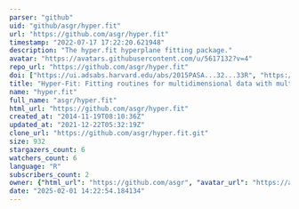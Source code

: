 ```yaml
---
parser: "github"
uid: "github/asgr/hyper.fit"
url: "https://github.com/asgr/hyper.fit"
timestamp: "2022-07-17 17:22:20.621948"
description: "The hyper.fit hyperplane fitting package."
avatar: "https://avatars.githubusercontent.com/u/5617132?v=4"
repo_url: "https://github.com/asgr/hyper.fit"
doi: ["https://ui.adsabs.harvard.edu/abs/2015PASA...32...33R", "https://ui.adsabs.harvard.edu/abs/2016ascl.soft01002R/abstract"]
title: "Hyper-Fit: Fitting routines for multidimensional data with multivariate Gaussian uncertainties"
name: "hyper.fit"
full_name: "asgr/hyper.fit"
html_url: "https://github.com/asgr/hyper.fit"
created_at: "2014-11-19T08:10:36Z"
updated_at: "2021-12-22T05:32:19Z"
clone_url: "https://github.com/asgr/hyper.fit.git"
size: 932
stargazers_count: 6
watchers_count: 6
language: "R"
subscribers_count: 2
owner: {"html_url": "https://github.com/asgr", "avatar_url": "https://avatars.githubusercontent.com/u/5617132?v=4", "login": "asgr", "type": "User"}
date: "2025-02-01 14:22:54.184134"
---
```


